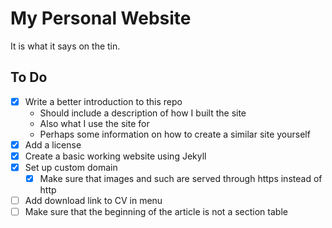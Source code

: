 # My Personal Website
It is what it says on the tin.

## To Do
- [x] Write a better introduction to this repo
  - Should include a description of how I built the site
  - Also what I use the site for
  - Perhaps some information on how to create a similar site yourself
- [x] Add a license
- [x] Create a basic working website using Jekyll
- [x] Set up custom domain
  - [x] Make sure that images and such are served through https instead of http
- [ ] Add download link to CV in menu
- [ ] Make sure that the beginning of the article is not a section table
